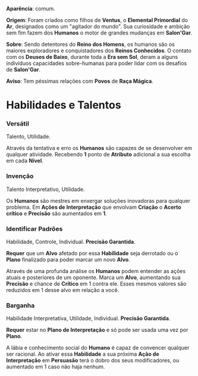 **Aparência**: comum.

**Origem**: Foram criados como filhos de **Ventus**, o **Elemental Primordial** do **Ar**, designados como um "agitador do mundo". Sua curiosidade e ambição sem fim fazem dos **Humanos** o motor de grandes mudanças em **Salon'Gar**.

**Sobre**: Sendo detentores do **Reino dos Homens**, os humanos são os maiores exploradores e conquistadores dos **Reinos Conhecidos**. O contato com os **Deuses de Baixo**, durante toda a **Era sem Sol**, deram a alguns indivíduos capacidades sobre-humanas para poder lidar com os desafios de **Salon'Gar**.

**Aviso**: Tem péssimas relações com **Povos** de **Raça Mágica**.

# Habilidades e Talentos
### Versátil

Talento, Utilidade.

Através da tentativa e erro os **Humanos** são capazes de se desenvolver em qualquer atividade. Recebendo **1** ponto de **Atributo** adicional a sua escolha em cada **Nível**.

### Invenção

Talento Interpretativo, Utilidade.

Os **Humanos** são mestres em enxergar soluções inovadoras para qualquer problema. Em **Ações de Interpretação** que envolvam **Criação** o **Acerto crítico** e **Precisão** são aumentados em **1**.

### Identificar Padrões

Habilidade, Controle, Individual. **Precisão Garantida**.

**Requer** que um **Alvo** afetado por essa **Habilidade** seja derrotado ou o **Plano** finalizado para poder marcar um novo **Alvo**.

Através de uma profunda análise os **Humanos** podem entender as ações atuais e posteriores de um oponente. Marca um **Alvo**, aumentando sua **Precisão** e chance de **Crítico** em 1 contra ele. Esses mesmos valores são reduzidos em 1 desse alvo em relação a você. 

### Barganha

Habilidade Interpretativa, Utilidade, Individual. **Precisão Garantida**.

**Requer** estar no **Plano de Interpretação** e só pode ser usada uma vez por **Plano**.

A lábia e conhecimento social do **Humano** é capaz de convencer qualquer ser racional. Ao ativar essa **Habilidade** a sua próxima **Ação de Interpretação** em **Persuasão** terá o dobro dos seus modificadores, ou aumentado em 1 caso não haja nenhum.